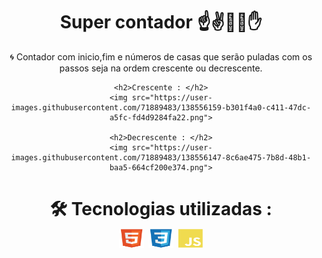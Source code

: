 <div align="center">
  <h1> Super contador ☝️✌️🖖🏻✋ </h1
  <h2> 🌀 Contador com inicio,fim e números de casas que serão puladas com os passos seja na ordem crescente ou decrescente.</h2>
    
    <h2>Crescente : </h2>
    <img src="https://user-images.githubusercontent.com/71889483/138556159-b301f4a0-c411-47dc-a5fc-fd4d9284fa22.png">

    <h2>Decrescente : </h2>
    <img src="https://user-images.githubusercontent.com/71889483/138556147-8c6ae475-7b8d-48b1-baa5-664cf200e374.png">
  
 <h1> 🛠 Tecnologias utilizadas : <br>
  <img align="center" alt="Hashimoto-HTML" height="30" width="40"   src="https://raw.githubusercontent.com/devicons/devicon/master/icons/html5/html5-original.svg">
  <img align="center" alt="Hashimoto-CSS" height="30" width="40" src="https://raw.githubusercontent.com/devicons/devicon/master/icons/css3/css3-original.svg">
  <img align="center" alt="Hashimoto-JS" height="30" width="40" src="https://raw.githubusercontent.com/devicons/devicon/master/icons/javascript/javascript-plain.svg">
<div>
